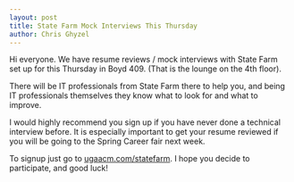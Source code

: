 ```yaml
---
layout: post
title: State Farm Mock Interviews This Thursday
author: Chris Ghyzel
---
```


Hi everyone. We have resume reviews / mock interviews with State Farm set up for this Thursday in Boyd 409. (That is the lounge on the 4th floor).

There will be IT professionals from State Farm there to help you, and being IT professionals themselves they know what to look for and what to improve.

I would highly recommend you sign up if you have never done a technical interview before. It is especially important to get your resume reviewed if you will be going to the Spring Career fair next week.

To signup just go to <a href="/statefarm">ugaacm.com/statefarm</a>. I hope you decide to participate, and good luck!